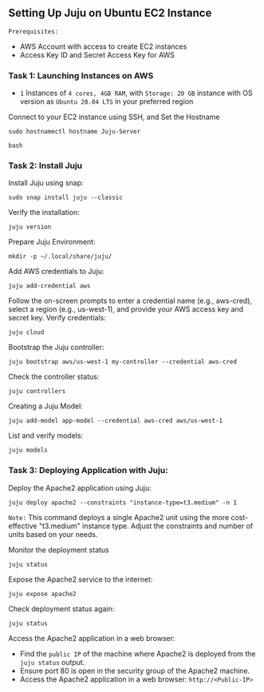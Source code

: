 ## Setting Up Juju on Ubuntu EC2 Instance
`Prerequisites:`
* AWS Account with access to create EC2 instances
* Access Key ID and Secret Access Key for AWS

### Task 1: Launching Instances on AWS
* `1` Instances of `4 cores, 4GB RAM`, with `Storage: 20 GB` instance with OS version as `Ubuntu 20.04 LTS` in your preferred region 

Connect to your EC2 instance using SSH, and Set the Hostname 
```
sudo hostnamectl hostname Juju-Server
```
```
bash
```
### Task 2: Install Juju
Install Juju using snap:
```
sudo snap install juju --classic
```
Verify the installation:
```
juju version
```
Prepare Juju Environment:
```
mkdir -p ~/.local/share/juju/
```

Add AWS credentials to Juju:
```
juju add-credential aws
```
Follow the on-screen prompts to enter a credential name (e.g., aws-cred), select a region (e.g., us-west-1), and provide your AWS access key and secret key.
Verify credentials:
```
juju cloud
```
Bootstrap the Juju controller:
```
juju bootstrap aws/us-west-1 my-controller --credential aws-cred
```
Check the controller status:
```
juju controllers
```
Creating a Juju Model:
```
juju add-model app-model --credential aws-cred aws/us-west-1
```
List and verify  models:

```
juju models
```

### Task 3: Deploying Application with Juju:
Deploy the Apache2 application using Juju:
```
juju deploy apache2 --constraints "instance-type=t3.medium" -n 1
```
`Note:` This command deploys a single Apache2 unit using the more cost-effective "t3.medium" instance type. Adjust the constraints and number of units based on your needs.

Monitor the deployment status
```
juju status
```
Expose the Apache2 service to the internet:
```
juju expose apache2
```
Check deployment status again:
```
juju status
```
Access the Apache2 application in a web browser:
* Find the `public IP` of the machine where Apache2 is deployed from the `juju status` output.
* Ensure port 80 is open in the security group of the Apache2 machine.
* Access the Apache2 application in a web browser: `http://<Public-IP>`
  

